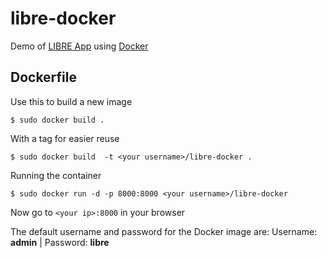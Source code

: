 libre-docker
=============

Demo of [LIBRE App](https://github.com/commonwealth-of-puerto-rico/libre) using [Docker](https://www.docker.io/)


Dockerfile
----------
Use this to build a new image

    $ sudo docker build .

With a tag for easier reuse

    $ sudo docker build  -t <your username>/libre-docker .

Running the container

    $ sudo docker run -d -p 8000:8000 <your username>/libre-docker

Now go to `<your ip>:8000` in your browser

The default username and password for the Docker image are:
Username: **admin** | Password: **libre**
